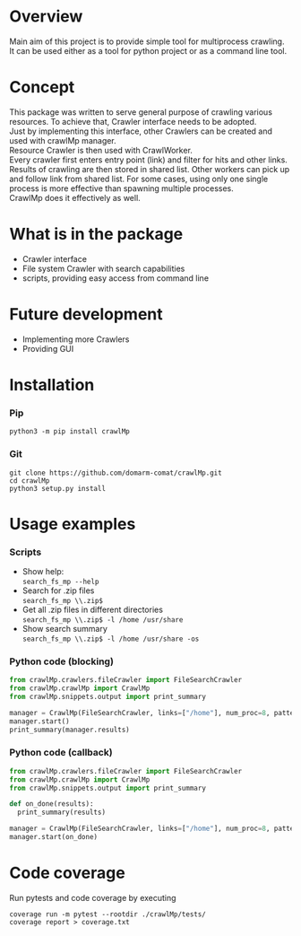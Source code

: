# Overview #

Main aim of this project is to provide simple tool for multiprocess crawling.  
It can be used either as a tool for python project or as a command line tool.  

# Concept #

This package was written to serve general purpose of crawling various resources. 
To achieve that, Crawler interface needs to be adopted.  
Just by implementing this interface, other Crawlers can be created and used with crawlMp manager.  
Resource Crawler is then used with CrawlWorker.   
Every crawler first enters entry point (link) and filter for hits and other links.  
Results of crawling are then stored in shared list.
Other workers can pick up and follow link from shared list.
For some cases, using only one single process is more effective than spawning multiple processes.  
CrawlMp does it effectively as well.  

# What is in the package #

- Crawler interface
- File system Crawler with search capabilities
- scripts, providing easy access from command line 

# Future development #

- Implementing more Crawlers
- Providing GUI

# Installation #

### Pip ###
`python3 -m pip install crawlMp`

### Git ###
`git clone https://github.com/domarm-comat/crawlMp.git`  
`cd crawlMp`  
`python3 setup.py install`  

# Usage examples #

### Scripts ###

* Show help:  
  `search_fs_mp --help`
* Search for .zip files  
  `search_fs_mp \\.zip$`
* Get all .zip files in different directories  
  `search_fs_mp \\.zip$ -l /home /usr/share`
* Show search summary  
  `search_fs_mp \\.zip$ -l /home /usr/share -os`

### Python code (blocking) ###

```python
from crawlMp.crawlers.fileCrawler import FileSearchCrawler
from crawlMp.crawlMp import CrawlMp
from crawlMp.snippets.output import print_summary

manager = CrawlMp(FileSearchCrawler, links=["/home"], num_proc=8, pattern="\\.zip$")
manager.start()
print_summary(manager.results)
```

### Python code (callback) ###

```python
from crawlMp.crawlers.fileCrawler import FileSearchCrawler
from crawlMp.crawlMp import CrawlMp
from crawlMp.snippets.output import print_summary

def on_done(results):
  print_summary(results)

manager = CrawlMp(FileSearchCrawler, links=["/home"], num_proc=8, pattern="\\.zip$")
manager.start(on_done)
```

# Code coverage #

Run pytests and code coverage by executing
```shell
coverage run -m pytest --rootdir ./crawlMp/tests/
coverage report > coverage.txt
```